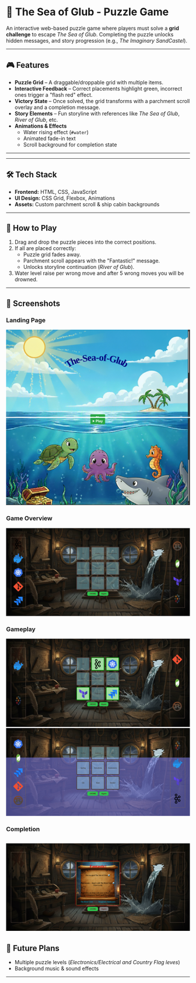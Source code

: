 # 🌊 The Sea of Glub - Puzzle Game  

An interactive web-based puzzle game where players must solve a **grid challenge** to escape *The Sea of Glub*. Completing the puzzle unlocks hidden messages, and story progression (e.g., *The Imaginary SandCastel*).  

---

## 🎮 Features  

- **Puzzle Grid** – A draggable/droppable grid with multiple items. 
- **Interactive Feedback** – Correct placements highlight green, incorrect ones trigger a "flash red" effect.  
- **Victory State** – Once solved, the grid transforms with a parchment scroll overlay and a completion message.  
- **Story Elements** – Fun storyline with references like *The Sea of Glub*, *River of Glub*, etc.  
- **Animations & Effects**  
  - Water rising effect (`#water`)  
  - Animated fade-in text  
  - Scroll background for completion state  

---

---

## 🛠️ Tech Stack  

- **Frontend:** HTML, CSS, JavaScript  
- **UI Design:** CSS Grid, Flexbox, Animations  
- **Assets:** Custom parchment scroll & ship cabin backgrounds  

---

## 🚀 How to Play  
 
1. Drag and drop the puzzle pieces into the correct positions.  
2. If all are placed correctly:  
   - Puzzle grid fades away.  
   - Parchment scroll appears with the "Fantastic!" message.  
   - Unlocks storyline continuation (*River of Glub*).  
3. Water level raise per wrong move and after 5 wrong moves you will be drowned.
---

## 📸 Screenshots  

### Landing Page 
![The landing page](Images/showCase1.png)
![The landing page](Images/showCase2.png)
### Game Overview  
![Game overview](Images/showCase3.png)
### Gameplay 
![Game play](Images/showCase4.png)
![Water leve](Images/showCase5.png)
### Completion
![The End](Images/showCase6.png)
---

## 📖 Future Plans  
 
- Multiple puzzle levels (*Electronics/Electrical and Country Flag leves*)  
- Background music & sound effects   

---


